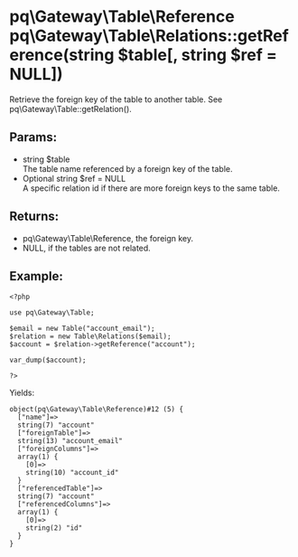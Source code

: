 # pq\Gateway\Table\Reference pq\Gateway\Table\Relations::getReference(string $table[, string $ref = NULL])

Retrieve the foreign key of the table to another table.
See pq\Gateway\Table::getRelation().

## Params:

* string $table  
  The table name referenced by a foreign key of the table.
* Optional string $ref = NULL  
  A specific relation id if there are more foreign keys to the same table.

## Returns:

* pq\Gateway\Table\Reference, the foreign key.
* NULL, if the tables are not related.

## Example:

	<?php
	
	use pq\Gateway\Table;
	
	$email = new Table("account_email");
	$relation = new Table\Relations($email);
	$account = $relation->getReference("account");
	
	var_dump($account);
	
	?>

Yields:

	object(pq\Gateway\Table\Reference)#12 (5) {
	  ["name"]=>
	  string(7) "account"
	  ["foreignTable"]=>
	  string(13) "account_email"
	  ["foreignColumns"]=>
	  array(1) {
		[0]=>
		string(10) "account_id"
	  }
	  ["referencedTable"]=>
	  string(7) "account"
	  ["referencedColumns"]=>
	  array(1) {
		[0]=>
		string(2) "id"
	  }
	}


